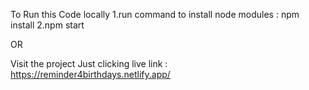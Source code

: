 To Run this Code locally 
1.run command to install node modules : npm install
2.npm start
 
OR 

Visit the project Just clicking live link : https://reminder4birthdays.netlify.app/
